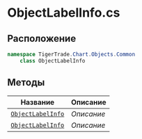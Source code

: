 
# ObjectLabelInfo.cs
## Расположение
```csharp
namespace TigerTrade.Chart.Objects.Common  
    class ObjectLabelInfo
```

## Методы
| Название | Описание |
| --- | --- |
| [`ObjectLabelInfo`](./Методы/ObjectLabelInfo.md) | *Описание* |
| [`ObjectLabelInfo`](./Методы/ObjectLabelInfo.md) | *Описание* |
